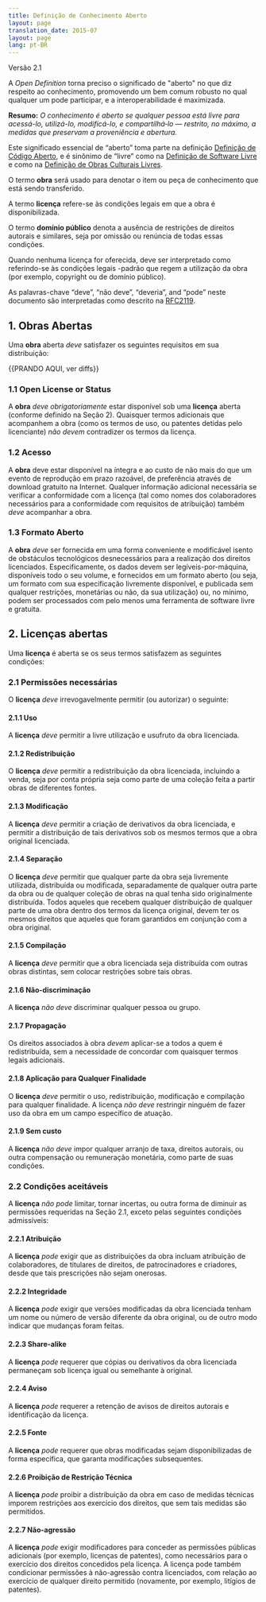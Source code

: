 ```yaml
---
title: Definição de Conhecimento Aberto
layout: page
translation_date: 2015-07
layout: page
lang: pt-BR
---
```


Versão 2.1

A *Open Definition* torna preciso o significado de "aberto" no que diz respeito ao conhecimento, promovendo um bem comum robusto no qual qualquer um pode participar, e a interoperabilidade é maximizada.

**Resumo:** *O conhecimento é aberto se qualquer pessoa está livre para acessá-lo, utilizá-lo, modificá-lo, e compartilhá&#8209;lo — restrito, no máximo, a medidas que preservam a proveniência e abertura.*

Este significado essencial de “aberto” toma parte na definição [Definição de Código Aberto](https://pt.wikipedia.org/wiki/Defini%C3%A7%C3%A3o_de_C%C3%B3digo_Aberto), e é sinônimo de “livre” como na  [Definição de Software Livre](https://pt.wikipedia.org/wiki/Defini%C3%A7%C3%A3o_de_Software_Livre) e como na [Definição de Obras Culturais Livres](https://pt.wikipedia.org/wiki/Defini%C3%A7%C3%A3o_de_Obras_Culturais_Livres).

O termo **obra** será usado para denotar o item ou peça de conhecimento que está sendo transferido.

A termo **licença** refere-se às condições legais em que a obra é disponibilizada.

O termo **domínio público** denota a ausência de restrições de direitos autorais e similares, seja por omissão ou renúncia de todas essas condições.


Quando nenhuma licença for oferecida, deve ser interpretado como referindo-se às condições legais -padrão que regem a utilização da obra (por exemplo, copyright ou de domínio público).

As palavras-chave “deve”, “não deve”, “deveria”, and “pode” neste documento são interpretadas como descrito na [RFC2119](https://tools.ietf.org/html/rfc2119).

## 1. Obras Abertas

Uma **obra** aberta *deve* satisfazer os seguintes requisitos em sua distribuição:

{{PRANDO AQUI, ver diffs}}

### 1.1 Open License or Status

A **obra** _deve obrigatoriamente_ estar disponível sob uma **licença** aberta (conforme definido na Seção 2). 
Quaisquer termos adicionais que acompanhem a obra (como os termos de uso, ou patentes detidas pelo licenciante) *não devem*
contradizer os termos da licença.


### 1.2 Acesso

A **obra** deve estar disponível na íntegra e ao custo de não mais do que um evento de reprodução em prazo razoável, 
de preferência através de download gratuito na Internet. 
Qualquer informação adicional necessária se verificar a conformidade com a licença (tal como nomes dos 
colaboradores necessários para a conformidade com requisitos de atribuição) também *deve* acompanhar a obra.

### 1.3 Formato Aberto

A **obra** *deve* ser fornecida em uma forma conveniente e modificável isento de 
obstáculos tecnológicos desnecessários para a realização dos direitos licenciados. 
Especificamente, os dados devem ser legíveis-por-máquina, disponíveis todo o seu volume, 
e fornecidos em um formato aberto (ou seja, um formato com sua especificação livremente disponível, 
e publicada sem qualquer restrições, monetárias ou não, da sua utilização) ou, no mínimo, 
podem ser processados ​​com pelo menos uma ferramenta de software livre e gratuita.

## 2. Licenças abertas

Uma **licença** é aberta se os seus termos satisfazem as seguintes condições:

### 2.1 Permissões necessárias
O **licença** *deve* irrevogavelmente permitir (ou autorizar) o seguinte:

#### 2.1.1 Uso

A  **licença** *deve* permitir a livre utilização e usufruto da obra licenciada.

#### 2.1.2 Redistribuição
O **licença** *deve* permitir a redistribuição da obra licenciada, incluindo a venda, seja por conta própria seja como parte de uma coleção feita a partir obras de diferentes fontes.

#### 2.1.3 Modificação

A **licença** *deve* permitir a criação de derivativos da obra licenciada, e permitir a distribuição de tais derivativos sob os mesmos termos que a obra original licenciada.

#### 2.1.4 Separação

O **licença** *deve* permitir que qualquer parte da obra seja livremente utilizada, distribuída ou modificada, 
separadamente de qualquer outra parte da obra ou de qualquer coleção de obras na qual tenha sido originalmente distribuída. Todos aqueles que recebem qualquer distribuição de qualquer parte de uma obra dentro dos termos da licença original, devem ter os mesmos direitos que aqueles que foram garantidos em conjunção com a obra original.

#### 2.1.5 Compilação

A **licença** *deve* permitir que a obra licenciada seja distribuída com outras obras distintas, sem colocar restrições sobre tais obras.

#### 2.1.6 Não-discriminação 
A **licença** *não deve* discriminar qualquer pessoa ou grupo.

#### 2.1.7 Propagação

Os direitos associados à obra *devem* aplicar-se a todos a quem é redistribuída, sem a necessidade de concordar com quaisquer termos legais adicionais.

#### 2.1.8 Aplicação para Qualquer Finalidade

O **licença** *deve* permitir o uso, redistribuição, modificação e compilação para qualquer finalidade. A licença *não deve* restringir ninguém de fazer uso da obra em um campo específico de atuação.

#### 2.1.9 Sem custo

A **licença** *não deve* impor qualquer arranjo de taxa, direitos autorais, ou outra compensação ou remuneração monetária, como parte de suas condições.

### 2.2 Condições aceitáveis

A **licença** *não pode* limitar, tornar incertas, ou outra forma de diminuir as permissões
requeridas na Seção 2.1, exceto pelas seguintes condições admissíveis:

#### 2.2.1 Atribuição

A **licença** *pode* exigir que as distribuições da obra incluam atribuição de colaboradores, de titulares de direitos, de patrocinadores e criadores, desde que tais prescrições não sejam onerosas.

#### 2.2.2 Integridade

A **licença** *pode* exigir que versões modificadas da obra licenciada tenham um nome ou número de versão diferente da obra original, ou de outro modo indicar que mudanças foram feitas.

#### 2.2.3 Share-alike

A **licença** *pode* requerer que cópias ou derivativos da obra licenciada permaneçam sob licença igual ou semelhante à original.

#### 2.2.4 Aviso

A **licença** *pode* requerer a retenção de avisos de direitos autorais e identificação da licença.

#### 2.2.5 Fonte

A **licença** *pode* requerer que obras modificadas sejam disponibilizadas de forma específica, que garanta modificações subsequentes.

#### 2.2.6 Proibição de Restrição Técnica 

A **licença** *pode*  proibir a distribuição da obra em caso de medidas técnicas imporem restrições aos exercício dos direitos, que sem tais medidas são permitidos.

#### 2.2.7 Não-agressão
A **licença** *pode* exigir modificadores para conceder as permissões públicas adicionais  (por exemplo, licenças de patentes), como necessários para o exercício dos direitos concedidos pela licença. A licença pode também condicionar permissões  à não-agressão contra licenciados, com relação ao exercício de qualquer direito permitido (novamente, por exemplo, litígios de patentes).
